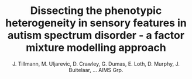 ---
author: J. Tillmann, M. Uljarevic, D. Crawley, G. Dumas, E. Loth, D. Murphy, J. Buitelaar, ... AIMS Grp.
title: Dissecting the phenotypic heterogeneity in sensory features in autism spectrum disorder - a factor mixture modelling approach
journal: MOLECULAR AUTISM
year: 2020
type: article
doi: 10.1186/s13229-020-00367-w
volume: 11
number: 1
---